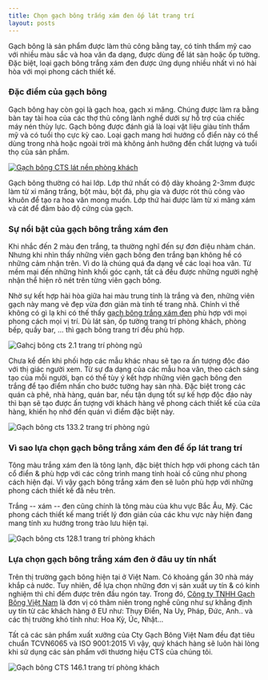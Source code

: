 ```yaml
---
title: Chọn gạch bông trắng xám đen ốp lát trang trí
layout: posts
---
```


Gạch bông là sản phẩm được làm thủ công bằng tay, có tính thẩm mỹ cao với nhiều màu sắc và hoa văn đa dạng, được dùng để lát sàn hoặc ốp tường. Đặc biệt, loại gạch bông trắng xám đen được ứng dụng nhiều nhất vì nó hài hòa với mọi phong cách thiết kế.

### Đặc điểm của gạch bông

Gạch bông hay còn gọi là gạch hoa, gạch xi măng. Chúng được làm ra bằng bàn tay tài hoa của các thợ thủ công lành nghề dưới sự hỗ trợ của chiếc máy nén thủy lực. Gạch bông được đánh giá là loại vật liệu giàu tính thẩm mỹ và có tuổi thọ cực kỳ cao. Loại gạch mang hơi hướng cổ điển này có thể dùng trong nhà hoặc ngoài trời mà không ảnh hưởng đến chất lượng và tuổi thọ của sản phẩm.

[![Gạch bông CTS lát nền phòng khách](http://cementtile.vn/wp-content/uploads/2020/05/x206.1-model.jpg.pagespeed.ic.3PJNW7DopC.jpg "Phá cách với gạch bông trắng xám đen trong trang trí nội thất 6")](https://cementtile.vn/wp-content/uploads/2020/05/206.1-model.jpg)

Gạch bông thường có hai lớp. Lớp thứ nhất có độ dày khoảng 2-3mm được làm từ xi măng trắng, bột màu, bột đá, phụ gia và được rót thủ công vào khuôn để tạo ra hoa văn mong muốn. Lớp thứ hai được làm từ xi măng xám và cát để đảm bảo độ cứng của gạch.

### Sự nổi bật của gạch bông trắng xám đen

Khi nhắc đến 2 màu đen trắng, ta thường nghĩ đến sự đơn điệu nhàm chán. Nhưng khi nhìn thấy những viên gạch bông đen trắng bạn không hề có những cảm nhận trên. Vì do là chúng quá đa dạng về các loại hoa văn. Từ mềm mại đến những hình khối góc cạnh, tất cả đều được những người nghệ nhận thể hiện rõ nét trên từng viên gạch bông.

Nhờ sự kết hợp hài hòa giữa hai màu trung tính là trắng và đen, những viên gạch này mang vẻ đẹp vừa đơn giản mà tinh tế trang nhã. Chính vì thế không có gì lạ khi có thế thấy [gạch bông trắng xám đen](https://cementtile.vn/vi/cement-tiles/gach-bong-tong-hop/den-trang-xam/) phù hợp với mọi phong cách mọi vị trí. Dù lát sàn, ốp tường trang trí phòng khách, phòng bếp, quầy bar, ... thì gạch bông trang trí đều phù hợp.

![Gahcj bông cts 2.1 trang trí phòng ngủ](http://cementtile.vn/wp-content/uploads/2016/12/x2.1-model.jpg.pagespeed.ic.ezbq8uGcK6.jpg "Phá cách với gạch bông trắng xám đen trong trang trí nội thất 7")

Chưa kể đến khi phối hợp các mẫu khác nhau sẽ tạo ra ấn tượng độc đáo với thị giác người xem. Từ sự đa dạng của các mẫu hoa văn, theo cách sáng tạo của mỗi người, bạn có thể tùy ý kết hợp những viên gạch bông đen trắng để tạo điểm nhấn cho bước tường hay sàn nhà. Đặc biệt trong các quán cà phê, nhà hàng, quán bar, nếu tận dụng tốt sự kế hợp độc đáo này thì bạn sẽ tạo được ấn tượng với khách hàng về phong cách thiết kế của cửa hàng, khiến họ nhớ đến quán vì điểm đặc biệt này.

![Gạch bông cts 133.2 trang trí phòng ngủ](http://cementtile.vn/wp-content/uploads/2017/11/xCTS-133.2-model.jpg.pagespeed.ic.mDytBa2o25.jpg "Phá cách với gạch bông trắng xám đen trong trang trí nội thất 8")

### Vì sao lựa chọn gạch bông trắng xám đen để ốp lát trang trí

Tông màu trắng xám đen là tông lạnh, đặc biệt thích hợp với phong cách tân cổ điển & phù hợp với các công trình mang tính hoài cổ cũng như phong cách hiện đại. Vì vậy gạch bông trắng xám đen sẽ luôn phù hợp với những phong cách thiết kế đã nêu trên.

Trắng -- xám -- đen cũng chính là tông màu của khu vực Bắc Âu, Mỹ. Các phong cách thiết kế mang triết lý đơn giản của các khu vực này hiện đang mang tính xu hướng trong trào lưu hiện tại.

![Gạch bông cts 128.1 trang trí phòng khách](http://cementtile.vn/wp-content/uploads/2017/05/x128.1-model.jpg.pagespeed.ic.VHup3gfZpW.jpg "Phá cách với gạch bông trắng xám đen trong trang trí nội thất 9")

### Lựa chọn gạch bông trắng xám đen ở đâu uy tín nhất

Trên thị trường gạch bông hiện tại ở Việt Nam. Có khoảng gần 30 nhà máy khắp cả nước. Tuy nhiên, để lựa chọn những đơn vị sản xuất uy tín & có kinh nghiệm thì chỉ đếm được trên đầu ngón tay. Trong đó, [Công ty TNHH Gạch Bông Việt Nam](https://goo.gl/maps/s7ofgedeoBnF5xR19) là đơn vị có thâm niên trong nghề cũng như sự khẳng định uy tín từ các khách hàng ở EU như: Thụy Điển, Na Uy, Pháp, Đức, Anh.. và các thị trường khó tính như: Hoa Kỳ, Úc, Nhật...

Tất cả các sản phẩm xuất xưởng của Cty Gạch Bông Việt Nam đều đạt tiêu chuẩn TCVN6065 và ISO 9001:2015 Vì vậy, quý khách hàng sẽ luôn hài lòng khi sử dụng các sản phẩm với thương hiệu CTS của chúng tôi.

![Gạch bông CTS 146.1 trang trí phòng khách](http://cementtile.vn/wp-content/uploads/2019/01/x146.1-model.png.pagespeed.ic.Hvo3WAlJTu.jpg "Phá cách với gạch bông trắng xám đen trong trang trí nội thất 10")
